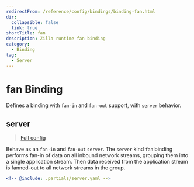```yaml
---
redirectFrom: /reference/config/bindings/binding-fan.html
dir:
  collapsible: false
  link: true
shortTitle: fan
description: Zilla runtime fan binding
category:
  - Binding
tag:
  - Server
---
```


# fan Binding

Defines a binding with `fan-in` and `fan-out` support, with `server` behavior.

## server

> [Full config](./server.md)

Behave as an `fan-in` and `fan-out` `server`. The `server` kind `fan` binding performs fan-in of data on all inbound network streams, grouping them into a single application stream. Then data received from the application stream is fanned-out to all network streams in the group.

```yaml {3}
<!-- @include: .partials/server.yaml -->
```
